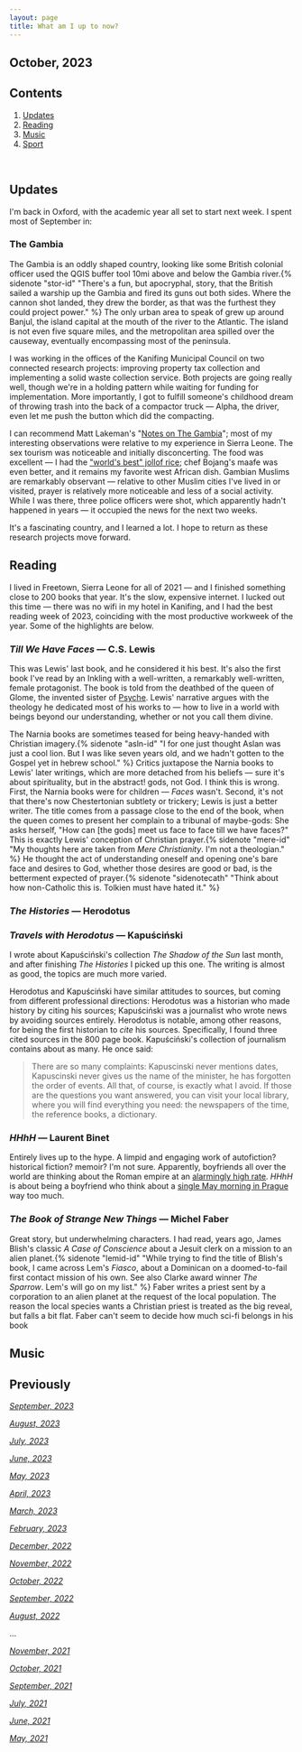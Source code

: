 ```yaml
---
layout: page
title: What am I up to now?
---
```


## October, 2023



## Contents
1. [Updates](#updates)
2. [Reading](#reading)
3. [Music](#music)
4. [Sport](#sport)


  <br>
  
  
## Updates 

I'm back in Oxford, with the academic year all set to start next week. I spent most of September in:

### The Gambia

The Gambia is an oddly shaped country, looking like some British colonial officer used the QGIS buffer tool 10mi above and below the Gambia river.{% sidenote "stor-id" "There's a fun, but apocryphal, story, that the British sailed a warship up the Gambia and fired its guns out both sides. Where the cannon shot landed, they drew the border, as that was the furthest they could project power." %} The only urban area to speak of grew up around Banjul, the island capital at the mouth of the river to the Atlantic. The island is not even five square miles, and the metropolitan area spilled over the causeway, eventually encompassing most of the peninsula. 

I was working in the offices of the Kanifing Municipal Council on two connected research projects: improving property tax collection and implementing a solid waste collection service. Both projects are going really well, though we're in a holding pattern while waiting for funding for implementation. More importantly, I got to fulfill someone's childhood dream of throwing trash into the back of a compactor truck — Alpha, the driver, even let me push the button which did the compacting.

I can recommend Matt Lakeman's "[Notes on The Gambia](https://mattlakeman.org/2023/07/10/notes-on-the-gambia/)"; most of my interesting observations were relative to my experience in Sierra Leone. The sex tourism was noticeable and initially disconcerting. The food was excellent — I had the ["world's best" jollof rice](https://punchng.com/mixed-reactions-as-gambia-beats-nigeria-to-win-best-jollof-2023/); chef Bojang's maafe was even better, and it remains my favorite west African dish. Gambian Muslims are remarkably observant — relative to other Muslim cities I've lived in or visited, prayer is relatively more noticeable and less of a social activity. While I was there, three police officers were shot, which apparently hadn't happened in years — it occupied the news for the next two weeks. 

It's a fascinating country, and I learned a lot. I hope to return as these research projects move forward.

## Reading

I lived in Freetown, Sierra Leone for all of 2021 — and I finished something close to 200 books that year. It's the slow, expensive internet. I lucked out this time — there was no wifi in my hotel in Kanifing, and I had the best reading week of 2023, coinciding with the most productive workweek of the year. Some of the highlights are below.

### *Till We Have Faces* — C.S. Lewis

This was Lewis' last book, and he considered it his best. It's also the first book I've read by an Inkling with a well-written, a remarkably well-written, female protagonist. The book is told from the deathbed of the queen of Glome, the invented sister of [Psyche](https://en.wikipedia.org/wiki/Cupid_and_Psyche). Lewis' narrative argues with the theology he dedicated most of his works to — how to live in a world with beings beyond our understanding, whether or not you call them divine. 

The Narnia books are sometimes teased for being heavy-handed with Christian imagery.{% sidenote "asln-id" "I for one just thought Aslan was just a cool lion. But I was like seven years old, and we hadn't gotten to the Gospel yet in hebrew school." %} Critics juxtapose the Narnia books to Lewis' later writings, which are more detached from his beliefs — sure it's about spirituality, but in the abstract! gods, not God. I think this is wrong. First, the Narnia books were for children — *Faces* wasn't. Second, it's not that there's now Chestertonian subtlety or trickery; Lewis is just a better writer. The title comes from a passage close to the end of the book, when the queen comes to present her complain to a tribunal of maybe-gods: She asks herself, "How can [the gods] meet us face to face till we have faces?" This is exactly Lewis' conception of Christian prayer.{% sidenote "mere-id" "My thoughts here are taken from *Mere Christianity*. I'm not a theologian." %} He thought the act of understanding oneself and opening one's bare face and desires to God, whether those desires are good or bad, is the betterment expected of prayer.{% sidenote "sidenotecath" "Think about how non-Catholic this is. Tolkien must have hated it." %}


### *The Histories* — Herodotus


### *Travels with Herodotus* — Kapuściński

I wrote about Kapuściński's collection *The Shadow of the Sun* last month, and after finishing *The Histories* I picked up this one. The writing is almost as good, the topics are much more varied.

Herodotus and Kapuściński have similar attitudes to sources, but coming from different professional directions: Herodotus was a historian who made history by citing his sources; Kapuściński was a journalist who wrote news by avoiding sources entirely. Herodotus is notable, among other reasons, for being the first historian to *cite* his sources. Specifically, I found three cited sources in the 800 page book. Kapuściński's collection of journalism contains about as many. He once said:

> There are so many complaints: Kapuscinski never mentions dates, Kapuscinski never gives us the name of the minister, he has forgotten the order of events. All that, of course, is exactly what I avoid. If those are the questions you want answered, you can visit your local library, where you will find everything you need: the newspapers of the time, the reference books, a dictionary.


### *HHhH* — Laurent Binet

Entirely lives up to the hype. A limpid and engaging work of autofiction? historical fiction? memoir? I'm not sure. Apparently, boyfriends all over the world are thinking about the Roman empire at an [alarmingly high rate](https://en.wikipedia.org/wiki/Legacy_of_the_Roman_Empire#In_popular_culture). *HHhH* is about being a boyfriend who think about a [single May morning in Prague](https://en.wikipedia.org/wiki/Assassination_of_Reinhard_Heydrich) way too much. 


### *The Book of Strange New Things* — Michel Faber

Great story, but underwhelming characters. I had read, years ago, James Blish's classic *A Case of Conscience* about a Jesuit clerk on a mission to an alien planet.{% sidenote "lemid-id" "While trying to find the title of Blish's book, I came across Lem's *Fiasco*, about a Dominican on a doomed-to-fail first contact mission of his own. See also Clarke award winner *The Sparrow*. Lem's will go on my list." %} Faber writes a priest sent by a corporation to an alien planet at the request of the local population. The reason the local species wants a Christian priest is treated as the big reveal, but falls a bit flat. Faber can't seem to decide how much sci-fi belongs in his book



## Music






## Previously

*[September, 2023](https://jablevine.com/older/September_2023)*

*[August, 2023](https://jablevine.com/older/August_2023)*

*[July, 2023](https://jablevine.com/older/July_2023)*

*[June, 2023](https://jablevine.com/older/June_2023)*

*[May, 2023](https://jablevine.com/older/May_2023)*

*[April, 2023](https://jablevine.com/older/April_2023)*

*[March, 2023](https://jablevine.com/older/march_2023)*

*[February, 2023](https://jablevine.com/older/february_2023)*

*[December, 2022](https://jablevine.com/older/december_2022)*

*[November, 2022](https://jablevine.com/older/november_2022)*

*[October, 2022](https://jablevine.com/older/october_2022)*

*[September, 2022](https://jablevine.com/older/september_2022)*

*[August, 2022](https://jablevine.com/older/august_2022)*

...

*[November, 2021](https://jablevine.com/older/november_2021)*

*[October, 2021](https://jablevine.com/older/october_2021)*

*[September, 2021](https://jablevine.com/older/september_2021)*

*[July, 2021](https://jablevine.com/older/july_2021)*

*[June, 2021](https://jablevine.com/older/june_2021)*

*[May, 2021](https://jablevine.com/older/may_2021)*




